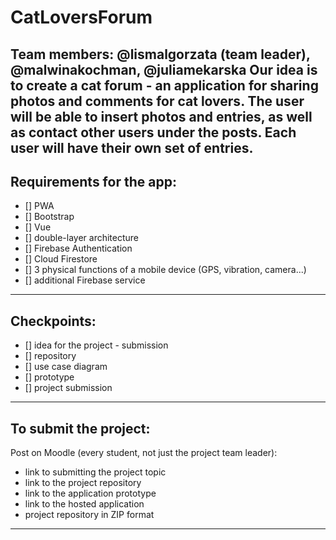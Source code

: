 # CatLoversForum
Team members: @lismalgorzata (team leader), @malwinakochman, @juliamekarska
Our idea is to create a cat forum - an application for sharing photos and comments for cat lovers. The user will be able to insert photos and entries, as well as contact other users under the posts. Each user will have their own set of entries.
---
## Requirements for the app:
- [] PWA
- [] Bootstrap
- [] Vue
- [] double-layer architecture
- [] Firebase Authentication
- [] Cloud Firestore
- [] 3 physical functions of a mobile device (GPS, vibration, camera...)
- [] additional Firebase service
---
## Checkpoints:
- [] idea for the project - submission
- [] repository 
- [] use case diagram
- [] prototype
- [] project submission
---
## To submit the project:
Post on Moodle (every student, not just the project team leader):
- link to submitting the project topic
- link to the project repository
- link to the application prototype
- link to the hosted application
- project repository in ZIP format
---
